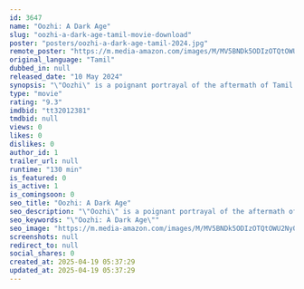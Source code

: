 ```yaml
---
id: 3647
name: "Oozhi: A Dark Age"
slug: "oozhi-a-dark-age-tamil-movie-download"
poster: "posters/oozhi-a-dark-age-tamil-2024.jpg"
remote_poster: "https://m.media-amazon.com/images/M/MV5BNDk5ODIzOTQtOWU2Ny00ZmY3LTk1ZTUtNjUwMWVkYjQ3NWVmXkEyXkFqcGdeQXVyODg3NjQyMzQ@._V1_SX300.jpg"
original_language: "Tamil"
dubbed_in: null
released_date: "10 May 2024"
synopsis: "\"Oozhi\" is a poignant portrayal of the aftermath of Tamil Genocide in TamilEelam where promises of peace crumble in the of enduring injustice."
type: "movie"
rating: "9.3"
imdbid: "tt32012381"
tmdbid: null
views: 0
likes: 0
dislikes: 0
author_id: 1
trailer_url: null
runtime: "130 min"
is_featured: 0
is_active: 1
is_comingsoon: 0
seo_title: "Oozhi: A Dark Age"
seo_description: "\"Oozhi\" is a poignant portrayal of the aftermath of Tamil Genocide in TamilEelam where promises of peace crumble in the of enduring injustice."
seo_keywords: "\"Oozhi: A Dark Age\""
seo_image: "https://m.media-amazon.com/images/M/MV5BNDk5ODIzOTQtOWU2Ny00ZmY3LTk1ZTUtNjUwMWVkYjQ3NWVmXkEyXkFqcGdeQXVyODg3NjQyMzQ@._V1_SX300.jpg"
screenshots: null
redirect_to: null
social_shares: 0
created_at: 2025-04-19 05:37:29
updated_at: 2025-04-19 05:37:29
---
```



